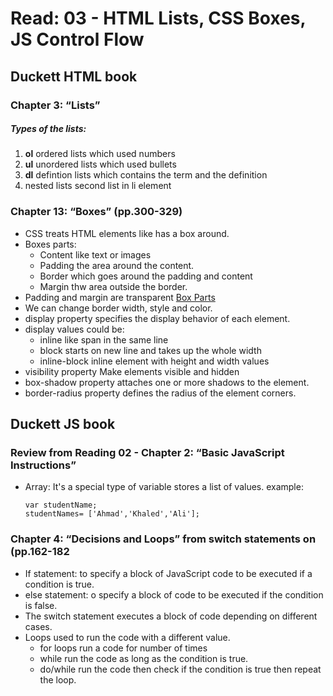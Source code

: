 # Read: 03 - HTML Lists, CSS Boxes, JS Control Flow

## Duckett HTML book

### Chapter 3: “Lists” 

##### Types of the lists:
1. **ol** ordered lists which used numbers 
2. **ul** unordered lists which used bullets 
3. **dl** defintion lists which contains the term and the definition 
4. nested lists second list in li element

### Chapter 13: “Boxes” (pp.300-329)

- CSS treats HTML elements like has a box around. 
- Boxes parts: 
    - Content like text or images 
    - Padding the area around the content. 
    - Border which goes around the padding and content
    - Margin thw area outside the border.
- Padding and margin are transparent
[Box Parts](R0c150fee87c95feb6aa4665012605450.png)
- We can change border width, style and color.
- display property specifies the display behavior of each element.
- display values could be:
    - inline like span in the same line
    - block starts on new line and takes up the whole width
    - inline-block inline element with height and width values
- visibility property Make elements visible and hidden
- box-shadow property attaches one or more shadows to the element.
- border-radius property defines the radius of the element corners.


## Duckett JS book

### Review from Reading 02 - Chapter 2: “Basic JavaScript Instructions”
 
- Array: It's a special type of variable stores a list of values. 
  example: 

      var studentName; 
      studentNames= ['Ahmad','Khaled','Ali'];


### Chapter 4: “Decisions and Loops” from switch statements on (pp.162-182

- If statement: to specify a block of JavaScript code to be executed if a condition is true.
- else statement: o specify a block of code to be executed if the condition is false.
- The switch statement executes a block of code depending on different cases.
- Loops used to run the code with a different value.
    - for loops run a code for number of times
    - while run the code as long as the condition is true.
    - do/while run the code then check if the condition is true then repeat the loop.
